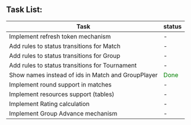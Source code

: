 Task List:
----

| Task | status |
|------|--------|
| Implement refresh token mechanism| - |
| Add rules to status transitions for Match | - |
| Add rules to status transitions for Group | - |
| Add rules to status transitions for Tournament | - |
| Show names instead of ids in Match and GroupPlayer| <span style="color:green">Done</span>|
| Implement round support in matches | - |
| Implement resources support (tables) | - |
| Implement Rating calculation | - |
| Implement Group Advance mechanism | - |

